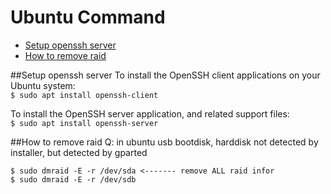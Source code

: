 Ubuntu Command
===============

 * [Setup openssh server](#setup-openssh-server)
 * [How to remove raid](#how-to-remove-raid)

##Setup openssh server
To install the OpenSSH client applications on your Ubuntu system:
<br>`$ sudo apt install openssh-client`

To install the OpenSSH server application, and related support files:
<br>`$ sudo apt install openssh-server`

##How to remove raid
Q: in ubuntu usb bootdisk, harddisk not detected by installer, but detected by gparted
```
$ sudo dmraid -E -r /dev/sda <------- remove ALL raid infor
$ sudo dmraid -E -r /dev/sdb
```
